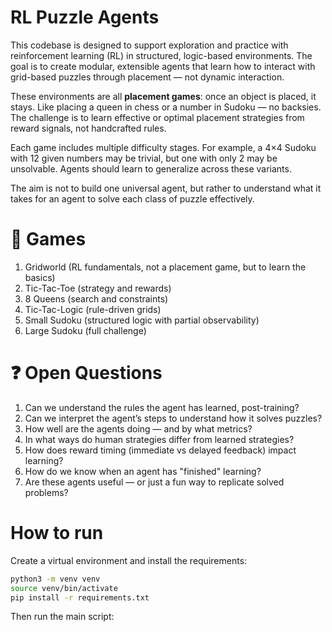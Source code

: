 # RL Puzzle Agents

This codebase is designed to support exploration and practice with reinforcement learning (RL) in structured, logic-based environments. The goal is to create modular, extensible agents that learn how to interact with grid-based puzzles through placement — not dynamic interaction.

These environments are all **placement games**: once an object is placed, it stays. Like placing a queen in chess or a number in Sudoku — no backsies. The challenge is to learn effective or optimal placement strategies from reward signals, not handcrafted rules.

Each game includes multiple difficulty stages. For example, a 4×4 Sudoku with 12 given numbers may be trivial, but one with only 2 may be unsolvable. Agents should learn to generalize across these variants.

The aim is not to build one universal agent, but rather to understand what it takes for an agent to solve each class of puzzle effectively.

# 🧩 Games

1. Gridworld (RL fundamentals, not a placement game, but to learn the basics)
2. Tic-Tac-Toe (strategy and rewards)
3. 8 Queens (search and constraints)
4. Tic-Tac-Logic (rule-driven grids)
5. Small Sudoku (structured logic with partial observability)
6. Large Sudoku (full challenge)

# ❓ Open Questions

1. Can we understand the rules the agent has learned, post-training?
2. Can we interpret the agent’s steps to understand how it solves puzzles?
3. How well are the agents doing — and by what metrics?
4. In what ways do human strategies differ from learned strategies?
5. How does reward timing (immediate vs delayed feedback) impact learning?
6. How do we know when an agent has "finished" learning?
7. Are these agents useful — or just a fun way to replicate solved problems?

# How to run 

Create a virtual environment and install the requirements:

```bash
python3 -m venv venv
source venv/bin/activate
pip install -r requirements.txt
```

Then run the main script:

```bash

